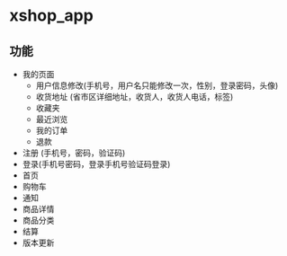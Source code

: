 # xshop_app

##  功能

- 我的页面
  - 用户信息修改(手机号，用户名只能修改一次，性别，登录密码，头像)
  - 收货地址 (省市区详细地址，收货人，收货人电话，标签)
  - 收藏夹
  - 最近浏览
  - 我的订单
  - 退款
- 注册 (手机号，密码，验证码) 
- 登录(手机号密码，登录手机号验证码登录) 
- 首页
- 购物车
- 通知
- 商品详情
- 商品分类
- 结算
- 版本更新

